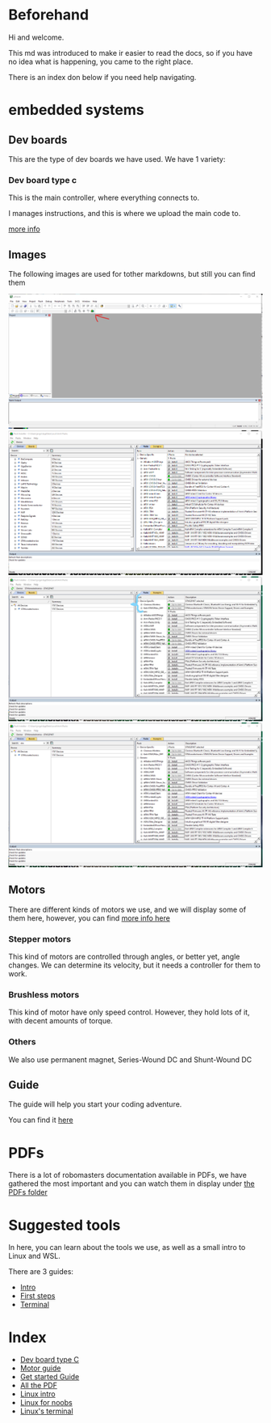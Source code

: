 # Beforehand

Hi and welcome. 

This md was introduced to make ir easier to read the docs, so if you have no idea what is happening, you came to the right place.

There is an index don below if you need help navigating.

# embedded systems


## Dev boards

This are the type of dev boards we have used. We have 1 variety:

### Dev board type c

This is the main controller, where everything connects to. 

I manages instructions, and this is where we upload the main code to.

[more info][DevBoardC]

## Images

The following images are used for tother markdowns, but still you can find them

![img 1](<Embedded Systems/imgEmbSys/cap1.png>)
![img 1](<Embedded Systems/imgEmbSys/cap2.png>)
![img 1](<Embedded Systems/imgEmbSys/cap3_LI.jpg>)
![img 1](<Embedded Systems/imgEmbSys/cap3.png>)

## Motors

There are different kinds of motors we use, and we will display some of them here, however, you can find [more info here][motors]

### Stepper motors

This kind of motors are controlled through angles, or better yet, angle changes. We can determine its velocity, but it needs a controller for them to work.

### Brushless motors

This kind of motor have only speed control. However, they hold lots of it, with decent amounts of torque.

### Others

We also use permanent magnet, Series-Wound DC and Shunt-Wound DC

## Guide

The guide will help you start your coding adventure.

You can find it [here][docGuide]

# PDFs

There is a lot of robomasters documentation available in PDFs, we have gathered the most important and you can watch them in display under [the PDFs folder][pdf]

# Suggested tools

In here, you can learn about the tools we use, as well as a small intro to Linux and WSL.

There are 3 guides:
- [Intro][LinuxIntro]
- [First steps][LinuxNoob]
- [Terminal][LinuxTerminal]

# Index

- [Dev board type C][DevBoardC]
- [Motor guide][motors]
- [Get started Guide][docGuide]
- [All the PDF][pdf]
- [Linux intro][LinuxIntro]
- [Linux for noobs][LinuxNoob]
- [Linux's terminal][LinuxTerminal]

[DevBoardC]:</Embedded Systems/DevBoards/Type C/resumen.md>
[motors]:</Embedded Systems/Motors/Motors.md>
[docGuide]:</Embedded Systems/GuideEmbeddedSystems.md>
[pdf]:</PDFs>

[LinuxIntro]:</SuggestedTools/GeneralIntro.md>
[LinuxNoob]:</SuggestedTools/Linux4Noobs.md>
[LinuxTerminal]:</SuggestedTools/LinuxTerminal.md>